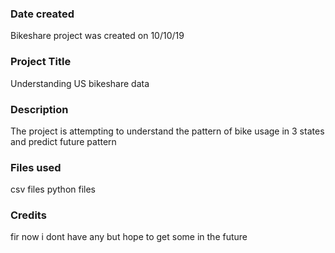 ### Date created
Bikeshare project was created on 10/10/19

### Project Title
Understanding US bikeshare data
### Description
The project is attempting to understand the pattern of bike usage in 3 states and predict future pattern
### Files used
csv files
python files

### Credits
fir now i dont have any but hope to get some in the future
